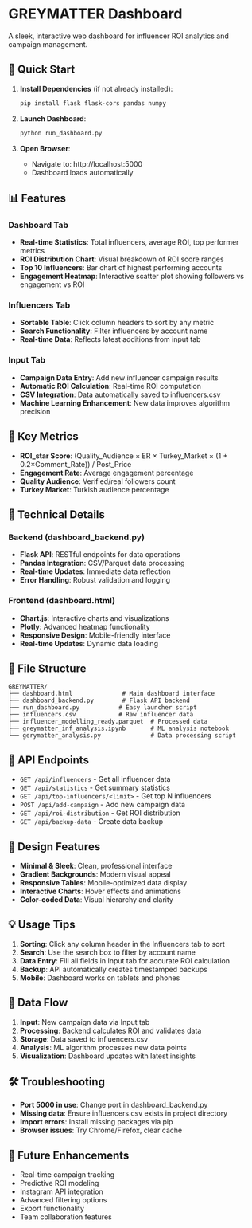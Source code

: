 # GREYMATTER Dashboard

A sleek, interactive web dashboard for influencer ROI analytics and campaign management.

## 🚀 Quick Start

1. **Install Dependencies** (if not already installed):
   ```bash
   pip install flask flask-cors pandas numpy
   ```

2. **Launch Dashboard**:
   ```bash
   python run_dashboard.py
   ```

3. **Open Browser**:
   - Navigate to: http://localhost:5000
   - Dashboard loads automatically

## 📊 Features

### Dashboard Tab
- **Real-time Statistics**: Total influencers, average ROI, top performer metrics
- **ROI Distribution Chart**: Visual breakdown of ROI score ranges
- **Top 10 Influencers**: Bar chart of highest performing accounts
- **Engagement Heatmap**: Interactive scatter plot showing followers vs engagement vs ROI

### Influencers Tab
- **Sortable Table**: Click column headers to sort by any metric
- **Search Functionality**: Filter influencers by account name
- **Real-time Data**: Reflects latest additions from input tab

### Input Tab
- **Campaign Data Entry**: Add new influencer campaign results
- **Automatic ROI Calculation**: Real-time ROI computation
- **CSV Integration**: Data automatically saved to influencers.csv
- **Machine Learning Enhancement**: New data improves algorithm precision

## 🎯 Key Metrics

- **ROI_star Score**: (Quality_Audience × ER × Turkey_Market × (1 + 0.2×Comment_Rate)) / Post_Price
- **Engagement Rate**: Average engagement percentage
- **Quality Audience**: Verified/real followers count
- **Turkey Market**: Turkish audience percentage

## 🔧 Technical Details

### Backend (dashboard_backend.py)
- **Flask API**: RESTful endpoints for data operations
- **Pandas Integration**: CSV/Parquet data processing
- **Real-time Updates**: Immediate data reflection
- **Error Handling**: Robust validation and logging

### Frontend (dashboard.html)
- **Chart.js**: Interactive charts and visualizations
- **Plotly**: Advanced heatmap functionality
- **Responsive Design**: Mobile-friendly interface
- **Real-time Updates**: Dynamic data loading

## 📁 File Structure

```
GREYMATTER/
├── dashboard.html              # Main dashboard interface
├── dashboard_backend.py        # Flask API backend
├── run_dashboard.py           # Easy launcher script
├── influencers.csv            # Raw influencer data
├── influencer_modelling_ready.parquet  # Processed data
├── greymatter_inf_analysis.ipynb       # ML analysis notebook
└── gerymatter_analysis.py              # Data processing script
```

## 🔌 API Endpoints

- `GET /api/influencers` - Get all influencer data
- `GET /api/statistics` - Get summary statistics
- `GET /api/top-influencers/<limit>` - Get top N influencers
- `POST /api/add-campaign` - Add new campaign data
- `GET /api/roi-distribution` - Get ROI distribution
- `GET /api/backup-data` - Create data backup

## 🎨 Design Features

- **Minimal & Sleek**: Clean, professional interface
- **Gradient Backgrounds**: Modern visual appeal
- **Responsive Tables**: Mobile-optimized data display
- **Interactive Charts**: Hover effects and animations
- **Color-coded Data**: Visual hierarchy and clarity

## 💡 Usage Tips

1. **Sorting**: Click any column header in the Influencers tab to sort
2. **Search**: Use the search box to filter by account name
3. **Data Entry**: Fill all fields in Input tab for accurate ROI calculation
4. **Backup**: API automatically creates timestamped backups
5. **Mobile**: Dashboard works on tablets and phones

## 🔄 Data Flow

1. **Input**: New campaign data via Input tab
2. **Processing**: Backend calculates ROI and validates data
3. **Storage**: Data saved to influencers.csv
4. **Analysis**: ML algorithm processes new data points
5. **Visualization**: Dashboard updates with latest insights

## 🛠 Troubleshooting

- **Port 5000 in use**: Change port in dashboard_backend.py
- **Missing data**: Ensure influencers.csv exists in project directory
- **Import errors**: Install missing packages via pip
- **Browser issues**: Try Chrome/Firefox, clear cache

## 🔮 Future Enhancements

- Real-time campaign tracking
- Predictive ROI modeling
- Instagram API integration
- Advanced filtering options
- Export functionality
- Team collaboration features